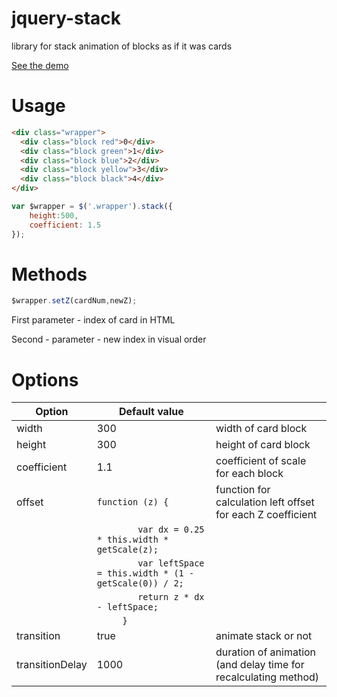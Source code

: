 # jquery-stack
library for stack animation of blocks as if it was cards

[See the demo](https://ruslan207.github.io/jquery-stack/)

# Usage

```html
<div class="wrapper">
  <div class="block red">0</div>
  <div class="block green">1</div>
  <div class="block blue">2</div>
  <div class="block yellow">3</div>
  <div class="block black">4</div>
</div>
```

```javascript
var $wrapper = $('.wrapper').stack({
    height:500,
    coefficient: 1.5
});
```

# Methods

```javascript
$wrapper.setZ(cardNum,newZ);
```
First parameter - index of card in HTML

Second - parameter - new index in visual order

# Options

| Option | Default value | |
| ------------- | ------------- | ----- |
| width     | 300 | width of card block |
| height      | 300      |   height of card block |
| coefficient | 1.1      |    coefficient of scale for each block |
| offset |`function (z) {                                              `|   function for calculation left  offset for each Z coefficient  |
|        |`			var dx = 0.25 * this.width * getScale(z);             `|       |
|        |`			var leftSpace = this.width * (1 - getScale(0)) / 2;   `|       |
|        |`			return z * dx - leftSpace;                            `|       |
|        |`		}`                                                  |   |
| transition | true      |    animate stack or not |
| transitionDelay | 1000      |    duration of animation (and delay time for recalculating method) |

